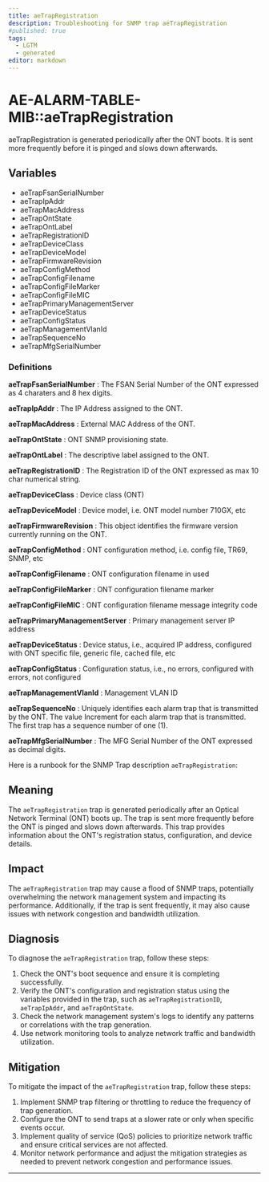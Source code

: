 ```yaml
---
title: aeTrapRegistration
description: Troubleshooting for SNMP trap aeTrapRegistration
#published: true
tags:
  - LGTM
  - generated
editor: markdown
---
```


# AE-ALARM-TABLE-MIB::aeTrapRegistration 

aeTrapRegistration is generated periodically after the ONT boots.
It is sent more frequently before it is pinged and slows down afterwards. 


## Variables


  - aeTrapFsanSerialNumber
  - aeTrapIpAddr
  - aeTrapMacAddress
  - aeTrapOntState
  - aeTrapOntLabel
  - aeTrapRegistrationID
  - aeTrapDeviceClass
  - aeTrapDeviceModel
  - aeTrapFirmwareRevision
  - aeTrapConfigMethod
  - aeTrapConfigFilename
  - aeTrapConfigFileMarker
  - aeTrapConfigFileMIC
  - aeTrapPrimaryManagementServer
  - aeTrapDeviceStatus
  - aeTrapConfigStatus
  - aeTrapManagementVlanId
  - aeTrapSequenceNo
  - aeTrapMfgSerialNumber 

### Definitions 


**aeTrapFsanSerialNumber** 
: The FSAN Serial Number of the ONT expressed as 4 charaters and 8 hex digits. 

**aeTrapIpAddr** 
: The IP Address assigned to the ONT. 

**aeTrapMacAddress** 
: External MAC Address of the ONT. 

**aeTrapOntState** 
: ONT SNMP provisioning state. 

**aeTrapOntLabel** 
: The descriptive label assigned to the ONT. 

**aeTrapRegistrationID** 
: The Registration ID of the ONT expressed as max 10 char numerical string. 

**aeTrapDeviceClass** 
: Device class (ONT) 

**aeTrapDeviceModel** 
: Device model, i.e. ONT model number 710GX, etc 

**aeTrapFirmwareRevision** 
: This object identifies the firmware version
currently running on the ONT. 

**aeTrapConfigMethod** 
: ONT configuration method, i.e. config file, TR69, SNMP, etc 

**aeTrapConfigFilename** 
: ONT configuration filename in used 

**aeTrapConfigFileMarker** 
: ONT configuration filename marker 

**aeTrapConfigFileMIC** 
: ONT configuration filename message integrity code 

**aeTrapPrimaryManagementServer** 
: Primary management server IP address 

**aeTrapDeviceStatus** 
: Device status, i.e., acquired IP address, configured with ONT specific
file, generic file, cached file, etc 

**aeTrapConfigStatus** 
: Configuration status, i.e., no errors, configured with errors, not configured 

**aeTrapManagementVlanId** 
: Management VLAN ID 

**aeTrapSequenceNo** 
: Uniquely identifies each alarm trap that is transmitted by the ONT.
The value Increment for each alarm trap that is transmitted.
The first trap has a sequence number of one (1). 

**aeTrapMfgSerialNumber** 
: The MFG Serial Number of the ONT expressed as decimal digits. 


Here is a runbook for the SNMP Trap description `aeTrapRegistration`:

## Meaning

The `aeTrapRegistration` trap is generated periodically after an Optical Network Terminal (ONT) boots up. The trap is sent more frequently before the ONT is pinged and slows down afterwards. This trap provides information about the ONT's registration status, configuration, and device details.

## Impact

The `aeTrapRegistration` trap may cause a flood of SNMP traps, potentially overwhelming the network management system and impacting its performance. Additionally, if the trap is sent frequently, it may also cause issues with network congestion and bandwidth utilization.

## Diagnosis

To diagnose the `aeTrapRegistration` trap, follow these steps:

1. Check the ONT's boot sequence and ensure it is completing successfully.
2. Verify the ONT's configuration and registration status using the variables provided in the trap, such as `aeTrapRegistrationID`, `aeTrapIpAddr`, and `aeTrapOntState`.
3. Check the network management system's logs to identify any patterns or correlations with the trap generation.
4. Use network monitoring tools to analyze network traffic and bandwidth utilization.

## Mitigation

To mitigate the impact of the `aeTrapRegistration` trap, follow these steps:

1. Implement SNMP trap filtering or throttling to reduce the frequency of trap generation.
2. Configure the ONT to send traps at a slower rate or only when specific events occur.
3. Implement quality of service (QoS) policies to prioritize network traffic and ensure critical services are not affected.
4. Monitor network performance and adjust the mitigation strategies as needed to prevent network congestion and performance issues.
---




